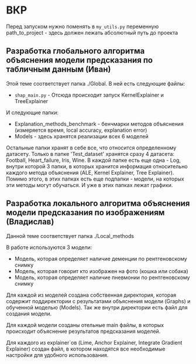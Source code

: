# ВКР

Перед запуском нужно поменять в `my_utils.py` переменную path_to_project - здесь должен лежать абсолютный путь до проекта

## Разработка глобального алгоритма объяснения модели предсказания по табличным данным (Иван)

Этой теме соответствует папка ./Global. В ней есть следующие файлы:

- `shap_main.py` - Отсюда происходит запуск KernelExplainer и TreeExplainer

И следующие папки:
- Explanation_methods_benchmark - бенчмарки методов объяснения (измеряется время, local accuracy, explanation error)
- Models - здесь хранятся реализации всех 6 моделей

Остальные папки хранят в себе все, что относится определенному датасету. Только в папке 'Test_dataset' хранятся сразу 4 
датасета: Football, Heart_failure, Iris, Wine. В каждой папке есть еще одна - Log, внутри которой 3 папки, в которых 
хранится информация относительно каждого метода объяснения (ALE, Kernel Explainer, Tree Explainer). Помимо этого, в этих 
папках есть еще подпапки - модели, на которых эти методы могут обучаться. И уже в этих папках лежат графики.  

## Разработка локального алгоритма объяснения модели предсказания по изображениям (Владислав)

Данной теме соответствует папка ./Local_methods

В работе используются 3 модели: 
- Модель, которая определяет наличие деменции по рентгеновскому снимку
- Модель, которая говорит кто изображен на фото (кошка или собака)
- Модель, которая определяет наличие пневмонии по рентгеновскому снимку

Для каждой из моделей создана собственная директория, которая содержит поддиректории с результатами объяснения модели (Graphs) и обученной моделью (Models). Так же внутри директории есть файл для создания модели.

Для каждой модели созданы отельные main файлы, в которых происходит объяснение результатов предсказания моделей.

Для каждого из explainer`ов (Lime, Anchor Explainer, Integrate Gradient Explainer) создан файл, в котором находятся все необходимые настройки для удобного использования.